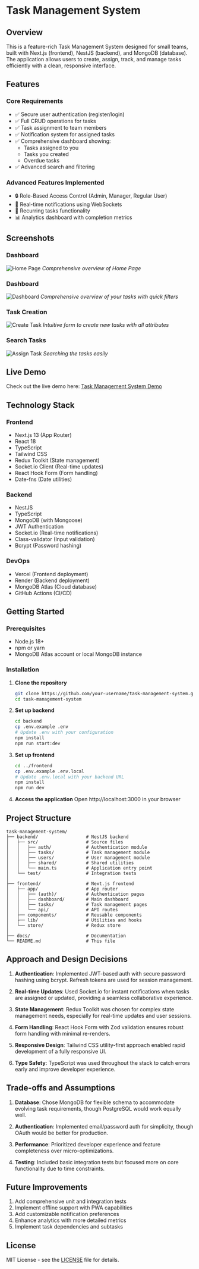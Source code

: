 # Task Management System

## Overview

This is a feature-rich Task Management System designed for small teams, built with Next.js (frontend), NestJS (backend), and MongoDB (database). The application allows users to create, assign, track, and manage tasks efficiently with a clean, responsive interface.

## Features

### Core Requirements
- ✅ Secure user authentication (register/login)
- ✅ Full CRUD operations for tasks
- ✅ Task assignment to team members
- ✅ Notification system for assigned tasks
- ✅ Comprehensive dashboard showing:
  - Tasks assigned to you
  - Tasks you created
  - Overdue tasks
- ✅ Advanced search and filtering

### Advanced Features Implemented
- 🔒 Role-Based Access Control (Admin, Manager, Regular User)
- 🔔 Real-time notifications using WebSockets
- 🔄 Recurring tasks functionality
- 📊 Analytics dashboard with completion metrics

## Screenshots


### Dashboard
![Home Page](./screenshots/HomeePage.png)
*Comprehensive overview of Home Page*

### Dashboard
![Dashboard](./screenshots/Dashboard.png)
*Comprehensive overview of your tasks with quick filters*

### Task Creation
![Create Task](./screenshots/task-view.png)
*Intuitive form to create new tasks with all attributes*

### Search Tasks
![Assign Task](./screenshots/Search.png)
*Searching the tasks easily*

## Live Demo

Check out the live demo here: [Task Management System Demo](https://task-mangement-website.vercel.app/)


## Technology Stack

### Frontend
- Next.js 13 (App Router)
- React 18
- TypeScript
- Tailwind CSS
- Redux Toolkit (State management)
- Socket.io Client (Real-time updates)
- React Hook Form (Form handling)
- Date-fns (Date utilities)

### Backend
- NestJS
- TypeScript
- MongoDB (with Mongoose)
- JWT Authentication
- Socket.io (Real-time notifications)
- Class-validator (Input validation)
- Bcrypt (Password hashing)

### DevOps
- Vercel (Frontend deployment)
- Render (Backend deployment)
- MongoDB Atlas (Cloud database)
- GitHub Actions (CI/CD)

## Getting Started

### Prerequisites
- Node.js 18+
- npm or yarn
- MongoDB Atlas account or local MongoDB instance

### Installation

1. **Clone the repository**
   ```bash
   git clone https://github.com/your-username/task-management-system.git
   cd task-management-system
   ```

2. **Set up backend**
   ```bash
   cd backend
   cp .env.example .env
   # Update .env with your configuration
   npm install
   npm run start:dev
   ```

3. **Set up frontend**
   ```bash
   cd ../frontend
   cp .env.example .env.local
   # Update .env.local with your backend URL
   npm install
   npm run dev
   ```

4. **Access the application**
   Open http://localhost:3000 in your browser

## Project Structure

```
task-management-system/
├── backend/                  # NestJS backend
│   ├── src/                  # Source files
│   │   ├── auth/             # Authentication module
│   │   ├── tasks/            # Task management module
│   │   ├── users/            # User management module
│   │   ├── shared/           # Shared utilities
│   │   └── main.ts           # Application entry point
│   └── test/                 # Integration tests
│
├── frontend/                 # Next.js frontend
│   ├── app/                  # App router
│   │   ├── (auth)/           # Authentication pages
│   │   ├── dashboard/        # Main dashboard
│   │   ├── tasks/            # Task management pages
│   │   └── api/              # API routes
│   ├── components/           # Reusable components
│   ├── lib/                  # Utilities and hooks
│   └── store/                # Redux store
│
├── docs/                     # Documentation
└── README.md                 # This file
```

## Approach and Design Decisions

1. **Authentication**: Implemented JWT-based auth with secure password hashing using bcrypt. Refresh tokens are used for session management.

2. **Real-time Updates**: Used Socket.io for instant notifications when tasks are assigned or updated, providing a seamless collaborative experience.

3. **State Management**: Redux Toolkit was chosen for complex state management needs, especially for real-time updates and user sessions.

4. **Form Handling**: React Hook Form with Zod validation ensures robust form handling with minimal re-renders.

5. **Responsive Design**: Tailwind CSS utility-first approach enabled rapid development of a fully responsive UI.

6. **Type Safety**: TypeScript was used throughout the stack to catch errors early and improve developer experience.

## Trade-offs and Assumptions

1. **Database**: Chose MongoDB for flexible schema to accommodate evolving task requirements, though PostgreSQL would work equally well.

2. **Authentication**: Implemented email/password auth for simplicity, though OAuth would be better for production.

3. **Performance**: Prioritized developer experience and feature completeness over micro-optimizations.

4. **Testing**: Included basic integration tests but focused more on core functionality due to time constraints.

## Future Improvements

1. Add comprehensive unit and integration tests
2. Implement offline support with PWA capabilities
3. Add customizable notification preferences
4. Enhance analytics with more detailed metrics
5. Implement task dependencies and subtasks

## License

MIT License - see the [LICENSE](LICENSE) file for details.
